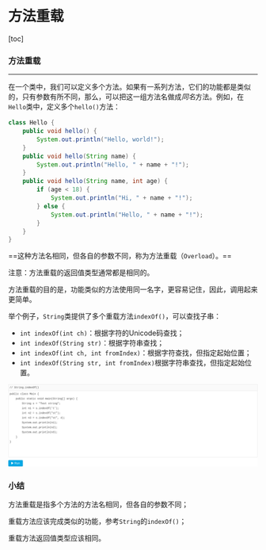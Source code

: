 # 方法重载

[toc]

### 方法重载

------

在一个类中，我们可以定义多个方法。如果有一系列方法，它们的功能都是类似的，只有参数有所不同，那么，可以把这一组方法名做成*同名*方法。例如，在`Hello`类中，定义多个`hello()`方法：

```java
class Hello {
    public void hello() {
        System.out.println("Hello, world!");
    }
    public void hello(String name) {
        System.out.println("Hello, " + name + "!");
    }
    public void hello(String name, int age) {
        if (age < 18) {
            System.out.println("Hi, " + name + "!");
        } else {
            System.out.println("Hello, " + name + "!");
        }
    }
}
```

==这种方法名相同，但各自的参数不同，称为方法重载（`Overload`）。==

注意：方法重载的返回值类型通常都是相同的。

方法重载的目的是，功能类似的方法使用同一名字，更容易记住，因此，调用起来更简单。

举个例子，`String`类提供了多个重载方法`indexOf()`，可以查找子串：

- `int indexOf(int ch)`：根据字符的Unicode码查找；
- `int indexOf(String str)`：根据字符串查找；
- `int indexOf(int ch, int fromIndex)`：根据字符查找，但指定起始位置；
- `int indexOf(String str, int fromIndex)`根据字符串查找，但指定起始位置。

![方法重载 - 图1](img/3_方法重载/8d86ee7e916bf428b93a6fec36424e17.png)

### 小结

方法重载是指多个方法的方法名相同，但各自的参数不同；

重载方法应该完成类似的功能，参考`String`的`indexOf()`；

重载方法返回值类型应该相同。

